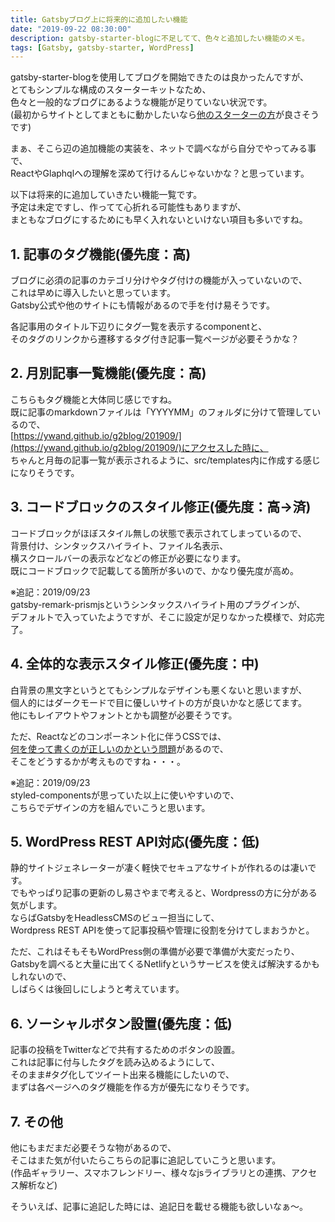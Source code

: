```yaml
---
title: Gatsbyブログ上に将来的に追加したい機能
date: "2019-09-22 08:30:00"
description: gatsby-starter-blogに不足してて、色々と追加したい機能のメモ。
tags: [Gatsby, gatsby-starter, WordPress]
---
```


gatsby-starter-blogを使用してブログを開始できたのは良かったんですが、  
とてもシンプルな構成のスターターキットなため、  
色々と一般的なブログにあるような機能が足りていない状況です。  
(最初からサイトとしてまともに動かしたいなら[他のスターターの方](https://www.gatsbyjs.org/starters/?v=2)が良さそうです)

まぁ、そこら辺の追加機能の実装を、ネットで調べながら自分でやってみる事で、  
ReactやGlaphqlへの理解を深めて行けるんじゃないかな？と思っています。  

以下は将来的に追加していきたい機能一覧です。  
予定は未定ですし、作ってて心折れる可能性もありますが、  
まともなブログにするためにも早く入れないといけない項目も多いですね。  


## 1. 記事のタグ機能(優先度：高)
ブログに必須の記事のカテゴリ分けやタグ付けの機能が入っていないので、  
これは早めに導入したいと思っています。  
Gatsby公式や他のサイトにも情報があるので手を付け易そうです。  

各記事用のタイトル下辺りにタグ一覧を表示するcomponentと、  
そのタグのリンクから遷移するタグ付き記事一覧ページが必要そうかな？  


## 2. 月別記事一覧機能(優先度：高)
こちらもタグ機能と大体同じ感じですね。  
既に記事のmarkdownファイルは「YYYYMM」のフォルダに分けて管理しているので、  
[https://ywand.github.io/g2blog/201909/](https://ywand.github.io/g2blog/201909/)にアクセスした時に、  
ちゃんと月毎の記事一覧が表示されるように、src/templates内に作成する感じになりそうです。  


## 3. コードブロックのスタイル修正(優先度：高→済)
コードブロックがほぼスタイル無しの状態で表示されてしまっているので、  
背景付け、シンタックスハイライト、ファイル名表示、  
横スクロールバーの表示などなどの修正が必要になります。  
既にコードブロックで記載してる箇所が多いので、かなり優先度が高め。  

※追記：2019/09/23  
gatsby-remark-prismjsというシンタックスハイライト用のプラグインが、  
デフォルトで入っていたようですが、そこに設定が足りなかった模様で、対応完了。  


## 4. 全体的な表示スタイル修正(優先度：中)
白背景の黒文字というとてもシンプルなデザインも悪くないと思いますが、  
個人的にはダークモードで目に優しいサイトの方が良いかなと感じてます。  
他にもレイアウトやフォントとかも調整が必要そうです。  

ただ、Reactなどのコンポーネント化に伴うCSSでは、  
[何を使って書くのが正しいのかという問題](https://qiita.com/lightnet328/items/218eb1c4a347302cc340)があるので、  
そこをどうするかが考えものですね・・・。  

※追記：2019/09/23  
styled-componentsが思っていた以上に使いやすいので、  
こちらでデザインの方を組んでいこうと思います。  


## 5. WordPress REST API対応(優先度：低)
静的サイトジェネレーターが凄く軽快でセキュアなサイトが作れるのは凄いです。   
でもやっぱり記事の更新のし易さやまで考えると、Wordpressの方に分がある気がします。  
ならばGatsbyをHeadlessCMSのビュー担当にして、  
Wordpress REST APIを使って記事投稿や管理に役割を分けてしまおうかと。  

ただ、これはそもそもWordPress側の準備が必要で準備が大変だったり、  
Gatsbyを調べると大量に出てくるNetlifyというサービスを使えば解決するかもしれないので、  
しばらくは後回しにしようと考えています。  


## 6. ソーシャルボタン設置(優先度：低)
記事の投稿をTwitterなどで共有するためのボタンの設置。  
これは記事に付与したタグを読み込めるようにして、  
そのまま#タグ化してツイート出来る機能にしたいので、  
まずは各ページへのタグ機能を作る方が優先になりそうです。  


## 7. その他
他にもまだまだ必要そうな物があるので、  
そこはまた気が付いたらこちらの記事に追記していこうと思います。  
(作品ギャラリー、スマホフレンドリー、様々なjsライブラリとの連携、アクセス解析など)

そういえば、記事に追記した時には、追記日を載せる機能も欲しいなぁ～。

